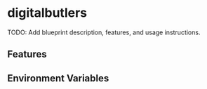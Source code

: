 # digitalbutlers

TODO: Add blueprint description, features, and usage instructions.

## Features

<!-- List key features here -->

## Environment Variables

<!-- Document required environment variables here -->
